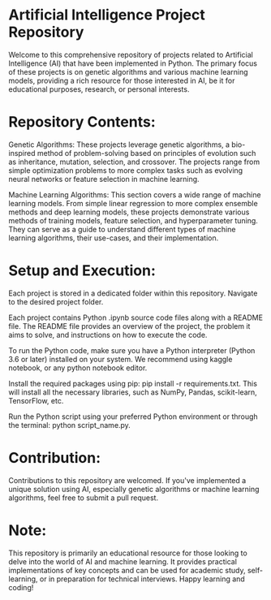 # Artificial Intelligence Project Repository
Welcome to this comprehensive repository of projects related to Artificial Intelligence (AI) that have been implemented in Python. The primary focus of these projects is on genetic algorithms and various machine learning models, providing a rich resource for those interested in AI, be it for educational purposes, research, or personal interests.

# Repository Contents:
Genetic Algorithms: These projects leverage genetic algorithms, a bio-inspired method of problem-solving based on principles of evolution such as inheritance, mutation, selection, and crossover. The projects range from simple optimization problems to more complex tasks such as evolving neural networks or feature selection in machine learning.

Machine Learning Algorithms: This section covers a wide range of machine learning models. From simple linear regression to more complex ensemble methods and deep learning models, these projects demonstrate various methods of training models, feature selection, and hyperparameter tuning. They can serve as a guide to understand different types of machine learning algorithms, their use-cases, and their implementation.

# Setup and Execution:
Each project is stored in a dedicated folder within this repository. Navigate to the desired project folder.

Each project contains Python .ipynb source code files along with a README file. The README file provides an overview of the project, the problem it aims to solve, and instructions on how to execute the code.

To run the Python code, make sure you have a Python interpreter (Python 3.6 or later) installed on your system. We recommend using kaggle notebook, or any python notebook editor.

Install the required packages using pip: pip install -r requirements.txt. This will install all the necessary libraries, such as NumPy, Pandas, scikit-learn, TensorFlow, etc.

Run the Python script using your preferred Python environment or through the terminal: python script_name.py.

# Contribution:
Contributions to this repository are welcomed. If you've implemented a unique solution using AI, especially genetic algorithms or machine learning algorithms, feel free to submit a pull request.

# Note:
This repository is primarily an educational resource for those looking to delve into the world of AI and machine learning. It provides practical implementations of key concepts and can be used for academic study, self-learning, or in preparation for technical interviews. Happy learning and coding!
